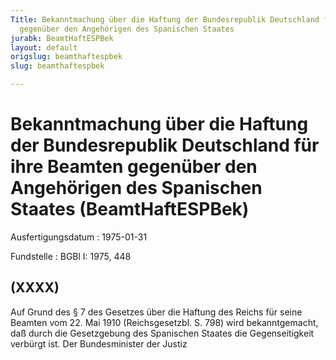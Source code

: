 ```yaml
---
Title: Bekanntmachung über die Haftung der Bundesrepublik Deutschland für ihre Beamten
  gegenüber den Angehörigen des Spanischen Staates
jurabk: BeamtHaftESPBek
layout: default
origslug: beamthaftespbek
slug: beamthaftespbek

---
```


# Bekanntmachung über die Haftung der Bundesrepublik Deutschland für ihre Beamten gegenüber den Angehörigen des Spanischen Staates (BeamtHaftESPBek)

Ausfertigungsdatum
:   1975-01-31

Fundstelle
:   BGBl I: 1975, 448

## (XXXX)

Auf Grund des § 7 des Gesetzes über die Haftung des Reichs für seine
Beamten vom 22. Mai 1910 (Reichsgesetzbl. S. 798) wird bekanntgemacht,
daß durch die Gesetzgebung des Spanischen Staates die Gegenseitigkeit
verbürgt ist.
Der Bundesminister der Justiz

